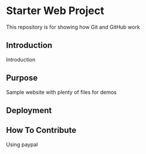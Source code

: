 # Starter Web Project

This repository is for showing how Git and GitHub work

## Introduction

Introduction

## Purpose

Sample website with plenty of files for demos

## Deployment

## How To Contribute

Using paypal

